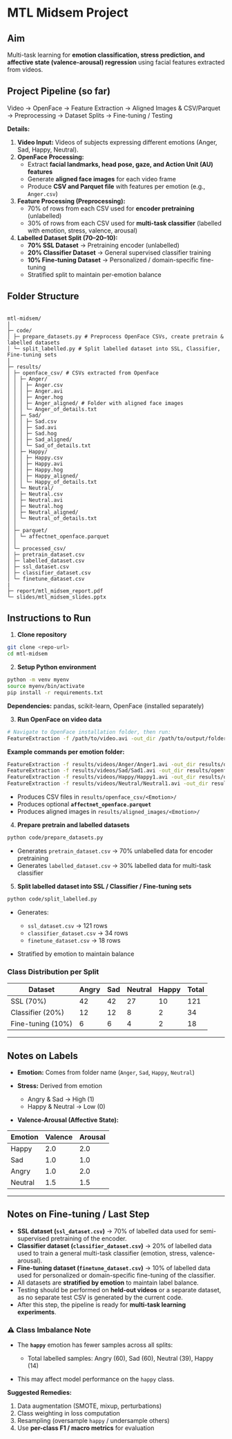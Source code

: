 # MTL Midsem Project

## Aim
Multi-task learning for **emotion classification, stress prediction, and affective state (valence-arousal) regression** using facial features extracted from videos.

## Project Pipeline (so far)
Video → OpenFace → Feature Extraction → Aligned Images & CSV/Parquet → Preprocessing → Dataset Splits → Fine-tuning / Testing

**Details:**
1. **Video Input:** Videos of subjects expressing different emotions (Anger, Sad, Happy, Neutral).  
2. **OpenFace Processing:**  
   - Extract **facial landmarks, head pose, gaze, and Action Unit (AU) features**  
   - Generate **aligned face images** for each video frame  
   - Produce **CSV and Parquet file** with features per emotion (e.g., `Anger.csv`)  
3. **Feature Processing (Preprocessing):**  
   - 70% of rows from each CSV used for **encoder pretraining** (unlabelled)  
   - 30% of rows from each CSV used for **multi-task classifier** (labelled with emotion, stress, valence, arousal)  
4. **Labelled Dataset Split (70–20–10):**  
   - **70% SSL Dataset** → Pretraining encoder (unlabelled)  
   - **20% Classifier Dataset** → General supervised classifier training  
   - **10% Fine-tuning Dataset** → Personalized / domain-specific fine-tuning  
   - Stratified split to maintain per-emotion balance  

## Folder Structure
```

mtl-midsem/
│
├─ code/
│ ├─ prepare_datasets.py # Preprocess OpenFace CSVs, create pretrain & labelled datasets
│ └─ split_labelled.py # Split labelled dataset into SSL, Classifier, Fine-tuning sets
│
├─ results/
│ ├─ openface_csv/ # CSVs extracted from OpenFace
│ │ ├─ Anger/
│ │ │ ├─ Anger.csv
│ │ │ ├─ Anger.avi
│ │ │ ├─ Anger.hog
│ │ │ ├─ Anger_aligned/ # Folder with aligned face images
│ │ │ └─ Anger_of_details.txt
│ │ ├─ Sad/
│ │ │ ├─ Sad.csv
│ │ │ ├─ Sad.avi
│ │ │ ├─ Sad.hog
│ │ │ ├─ Sad_aligned/
│ │ │ └─ Sad_of_details.txt
│ │ ├─ Happy/
│ │ │ ├─ Happy.csv
│ │ │ ├─ Happy.avi
│ │ │ ├─ Happy.hog
│ │ │ ├─ Happy_aligned/
│ │ │ └─ Happy_of_details.txt
│ │ └─ Neutral/
│ │ ├─ Neutral.csv
│ │ ├─ Neutral.avi
│ │ ├─ Neutral.hog
│ │ ├─ Neutral_aligned/
│ │ └─ Neutral_of_details.txt
│ │
│ ├─ parquet/
│ │ └─ affectnet_openface.parquet
│ │
│ └─ processed_csv/
│ ├─ pretrain_dataset.csv
│ ├─ labelled_dataset.csv
│ ├─ ssl_dataset.csv
│ ├─ classifier_dataset.csv
│ └─ finetune_dataset.csv
|
├─ report/mtl_midsem_report.pdf
└─ slides/mtl_midsem_slides.pptx

````

## Instructions to Run

1. **Clone repository**
```bash
git clone <repo-url>
cd mtl-midsem
````

2. **Setup Python environment**

```bash
python -m venv myenv
source myenv/bin/activate
pip install -r requirements.txt
```

**Dependencies:** pandas, scikit-learn, OpenFace (installed separately)

3. **Run OpenFace on video data**

```bash
# Navigate to OpenFace installation folder, then run:
FeatureExtraction -f /path/to/video.avi -out_dir /path/to/output/folder -aligned
```

**Example commands per emotion folder:**

```bash
FeatureExtraction -f results/videos/Anger/Anger1.avi -out_dir results/openface_csv/Anger/ -aligned
FeatureExtraction -f results/videos/Sad/Sad1.avi -out_dir results/openface_csv/Sad/ -aligned
FeatureExtraction -f results/videos/Happy/Happy1.avi -out_dir results/openface_csv/Happy/ -aligned
FeatureExtraction -f results/videos/Neutral/Neutral1.avi -out_dir results/openface_csv/Neutral/ -aligned
```

* Produces CSV files in `results/openface_csv/<Emotion>/`
* Produces optional **`affectnet_openface.parquet`** 
* Produces aligned images in `results/aligned_images/<Emotion>/`

4. **Prepare pretrain and labelled datasets**

```bash
python code/prepare_datasets.py
```

* Generates `pretrain_dataset.csv` → 70% unlabelled data for encoder pretraining
* Generates `labelled_dataset.csv` → 30% labelled data for multi-task classifier

5. **Split labelled dataset into SSL / Classifier / Fine-tuning sets**

```bash
python code/split_labelled.py
```

* Generates:

  * `ssl_dataset.csv` → 121 rows
  * `classifier_dataset.csv` → 34 rows
  * `finetune_dataset.csv` → 18 rows
* Stratified by emotion to maintain balance

### Class Distribution per Split

| Dataset           | Angry | Sad | Neutral | Happy | Total |
| ----------------- | ----- | --- | ------- | ----- | ----- |
| SSL (70%)         | 42    | 42  | 27      | 10    | 121   |
| Classifier (20%)  | 12    | 12  | 8       | 2     | 34    |
| Fine-tuning (10%) | 6     | 6   | 4       | 2     | 18    |

---

## Notes on Labels

* **Emotion:** Comes from folder name (`Anger`, `Sad`, `Happy`, `Neutral`)
* **Stress:** Derived from emotion

  * Angry & Sad → High (1)
  * Happy & Neutral → Low (0)
* **Valence-Arousal (Affective State):**

| Emotion | Valence | Arousal |
| ------- | ------- | ------- |
| Happy   | 2.0     | 2.0     |
| Sad     | 1.0     | 1.0     |
| Angry   | 1.0     | 2.0     |
| Neutral | 1.5     | 1.5     |

---

## Notes on Fine-tuning / Last Step

* **SSL dataset (`ssl_dataset.csv`)** → 70% of labelled data used for semi-supervised pretraining of the encoder.  
* **Classifier dataset (`classifier_dataset.csv`)** → 20% of labelled data used to train a general multi-task classifier (emotion, stress, valence-arousal).  
* **Fine-tuning dataset (`finetune_dataset.csv`)** → 10% of labelled data used for personalized or domain-specific fine-tuning of the classifier.  
* All datasets are **stratified by emotion** to maintain label balance.  
* Testing should be performed on **held-out videos** or a separate dataset, as no separate test CSV is generated by the current code.  
* After this step, the pipeline is ready for **multi-task learning experiments**.


### ⚠️ Class Imbalance Note

* The **`happy`** emotion has fewer samples across all splits:

  * Total labelled samples: Angry (60), Sad (60), Neutral (39), Happy (14)
* This may affect model performance on the `happy` class.

**Suggested Remedies:**

1. Data augmentation (SMOTE, mixup, perturbations)
2. Class weighting in loss computation
3. Resampling (oversample `happy` / undersample others)
4. Use **per-class F1 / macro metrics** for evaluation

